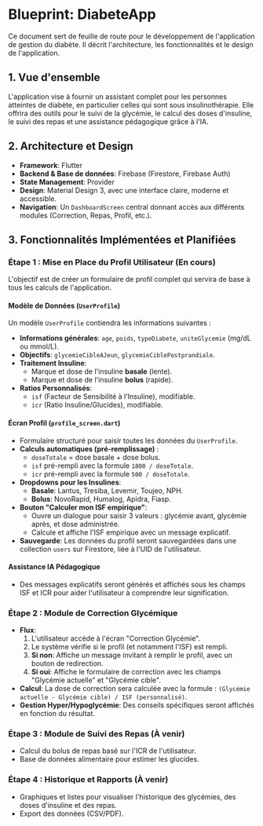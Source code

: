 
# Blueprint: DiabeteApp

Ce document sert de feuille de route pour le développement de l'application de gestion du diabète. Il décrit l'architecture, les fonctionnalités et le design de l'application.

## 1. Vue d'ensemble

L'application vise à fournir un assistant complet pour les personnes atteintes de diabète, en particulier celles qui sont sous insulinothérapie. Elle offrira des outils pour le suivi de la glycémie, le calcul des doses d'insuline, le suivi des repas et une assistance pédagogique grâce à l'IA.

## 2. Architecture et Design

- **Framework**: Flutter
- **Backend & Base de données**: Firebase (Firestore, Firebase Auth)
- **State Management**: Provider
- **Design**: Material Design 3, avec une interface claire, moderne et accessible.
- **Navigation**: Un `DashboardScreen` central donnant accès aux différents modules (Correction, Repas, Profil, etc.).

## 3. Fonctionnalités Implémentées et Planifiées

### Étape 1 : Mise en Place du Profil Utilisateur (En cours)

L'objectif est de créer un formulaire de profil complet qui servira de base à tous les calculs de l'application.

#### **Modèle de Données (`UserProfile`)**
Un modèle `UserProfile` contiendra les informations suivantes :
- **Informations générales**: `age`, `poids`, `typeDiabete`, `uniteGlycemie` (mg/dL ou mmol/L).
- **Objectifs**: `glycemieCibleAJeun`, `glycemieCiblePostprandiale`.
- **Traitement Insuline**:
    - Marque et dose de l'insuline **basale** (lente).
    - Marque et dose de l'insuline **bolus** (rapide).
- **Ratios Personnalisés**:
    - `isf` (Facteur de Sensibilité à l'Insuline), modifiable.
    - `icr` (Ratio Insuline/Glucides), modifiable.

#### **Écran Profil (`profile_screen.dart`)**
- Formulaire structuré pour saisir toutes les données du `UserProfile`.
- **Calculs automatiques (pré-remplissage)** :
    - `doseTotale` = dose basale + dose bolus.
    - `isf` pré-rempli avec la formule `1800 / doseTotale`.
    - `icr` pré-rempli avec la formule `500 / doseTotale`.
- **Dropdowns pour les Insulines**:
    - **Basale**: Lantus, Tresiba, Levemir, Toujeo, NPH.
    - **Bolus**: NovoRapid, Humalog, Apidra, Fiasp.
- **Bouton "Calculer mon ISF empirique"**:
    - Ouvre un dialogue pour saisir 3 valeurs : glycémie avant, glycémie après, et dose administrée.
    - Calcule et affiche l'ISF empirique avec un message explicatif.
- **Sauvegarde**: Les données du profil seront sauvegardées dans une collection `users` sur Firestore, liée à l'UID de l'utilisateur.

#### **Assistance IA Pédagogique**
- Des messages explicatifs seront générés et affichés sous les champs ISF et ICR pour aider l'utilisateur à comprendre leur signification.

### Étape 2 : Module de Correction Glycémique

- **Flux**:
    1. L'utilisateur accède à l'écran "Correction Glycémie".
    2. Le système vérifie si le profil (et notamment l'ISF) est rempli.
    3. **Si non**: Affiche un message invitant à remplir le profil, avec un bouton de redirection.
    4. **Si oui**: Affiche le formulaire de correction avec les champs "Glycémie actuelle" et "Glycémie cible".
- **Calcul**: La dose de correction sera calculée avec la formule : `(Glycémie actuelle - Glycémie cible) / ISF (personnalisé)`.
- **Gestion Hyper/Hypoglycémie**: Des conseils spécifiques seront affichés en fonction du résultat.

### Étape 3 : Module de Suivi des Repas (À venir)

- Calcul du bolus de repas basé sur l'ICR de l'utilisateur.
- Base de données alimentaire pour estimer les glucides.

### Étape 4 : Historique et Rapports (À venir)

- Graphiques et listes pour visualiser l'historique des glycémies, des doses d'insuline et des repas.
- Export des données (CSV/PDF).

